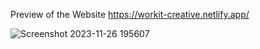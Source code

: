 Preview of the Website 
https://workit-creative.netlify.app/

![Screenshot 2023-11-26 195607](https://github.com/Arafath-21/workit-landing-page/assets/111886507/6dff8a8c-8ae6-4a97-94f7-160c96977227)
